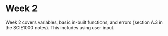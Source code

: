 # Week 2

Week 2 covers variables, basic in-built functions, and errors (section A.3 in the SCIE1000 notes). This includes using user input.
